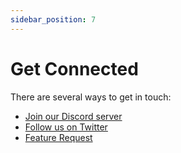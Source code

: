 ```yaml
---
sidebar_position: 7
---
```


# Get Connected

There are several ways to get in touch:

* [Join our Discord server](https://discord.com/invite/ccZn9ZMfFf)
* [Follow us on Twitter](https://twitter.com/flows_network)
* [Feature Request](https://docs.google.com/forms/d/e/1FAIpQLSdxdPmLnPVwvhuG5mzdkEsWUt1lMEYxdzb3BmDEzr2wumnTqA/viewform?usp=send_form)

